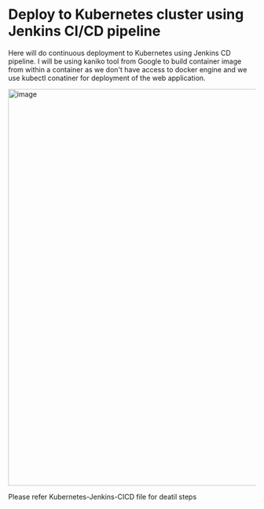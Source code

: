 # Deploy to Kubernetes cluster using Jenkins CI/CD pipeline

Here will do continuous deployment to Kubernetes using Jenkins CD pipeline. I will be using kaniko tool from Google to build container image from within a container as we don't have access to docker engine and we use kubectl conatiner for deployment of the web application.

<img width="808" alt="image" src="https://user-images.githubusercontent.com/25737585/176170276-55c137fa-13f8-425c-9846-753173d5e876.png">

Please refer Kubernetes-Jenkins-CICD file for deatil steps

